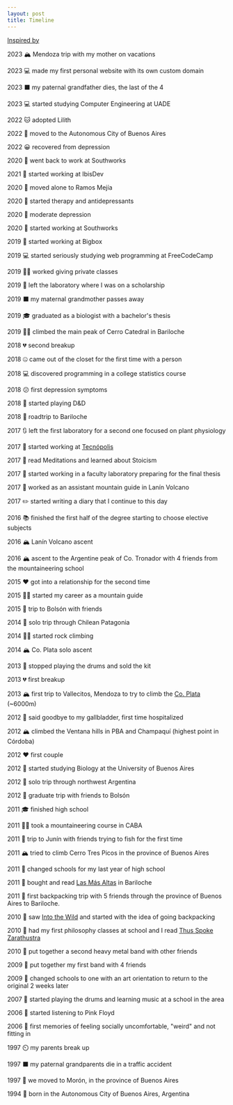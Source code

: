 ```yaml
---
layout: post
title: Timeline
---
```

[Inspired by](https://taylor.town/timeline)

2023 🏔️ Mendoza trip with my mother on vacations

2023 💻 made my first personal website with its own custom domain

2023 ⬛ my paternal grandfather dies, the last of the 4

2023 💻 started studying Computer Engineering at UADE

2022 🐱 adopted Lilith

2022 🚚 moved to the Autonomous City of Buenos Aires

2022 😀 recovered from depression

2020 💼 went back to work at Southworks

2021 💼 started working at IbisDev

2020 🚚 moved alone to Ramos Mejía

2020 💬 started therapy and antidepressants

2020 🙁 moderate depression

2020 💼 started working at Southworks

2019 💼 started working at Bigbox

2019 💻 started seriously studying web programming at FreeCodeCamp

2019 👩‍🏫 worked giving private classes

2019 👋 left the laboratory where I was on a scholarship

2019 ⬛ my maternal grandmother passes away

2019 🎓 graduated as a biologist with a bachelor's thesis

2019 🧗‍♀️ climbed the main peak of Cerro Catedral in Bariloche

2018 💔 second breakup

2018 🤐 came out of the closet for the first time with a person

2018 💻 discovered programming in a college statistics course

2018 😕 first depression symptoms

2018 🐉 started playing D&D

2018 🚗 roadtrip to Bariloche

2017 🔃 left the first laboratory for a second one focused on plant physiology

2017 🥼 started working at [Tecnópolis](https://es.wikipedia.org/wiki/Tecn%C3%B3polis)

2017 📖 read Meditations and learned about Stoicism

2017 🥼 started working in a faculty laboratory preparing for the final thesis

2017 🥾 worked as an assistant mountain guide in Lanín Volcano

2017 ✏️ started writing a diary that I continue to this day

2016 📚 finished the first half of the degree starting to choose elective subjects

2016 🏔️ Lanín Volcano ascent

2016 🏔️ ascent to the Argentine peak of Co. Tronador with 4 friends from the mountaineering school

2015 ❤️ got into a relationship for the second time

2015 🧗‍♀️ started my career as a mountain guide

2015 🌳 trip to Bolsón with friends

2014 🎒 solo trip through Chilean Patagonia

2014 🧗‍♀️ started rock climbing

2014 🏔️ Co. Plata solo ascent

2013 🎵 stopped playing the drums and sold the kit

2013 💔 first breakup

2013 🏔️ first trip to Vallecitos, Mendoza to try to climb the [Co. Plata](https://es.wikipedia.org/wiki/Cerro_El_Plata) (~6000m)

2012 🏥 said goodbye to my gallbladder, first time hospitalized

2012 🏔️ climbed the Ventana hills in PBA and Champaquí (highest point in Córdoba)

2012 ❤️ first couple

2012 🧬 started studying Biology at the University of Buenos Aires

2012 🎒 solo trip through northwest Argentina

2012 🎒 graduate trip with friends to Bolsón

2011 🎓 finished high school

2011 🧗‍♂️ took a mountaineering course in CABA

2011 🎣 trip to Junín with friends trying to fish for the first time

2011 🏔️ tried to climb Cerro Tres Picos in the province of Buenos Aires

2011 🏫 changed schools for my last year of high school

2011 📖 bought and read [Las Más Altas](https://www.libreriadesnivel.com/libros/las-mas-altas/9789872551216/) in Bariloche

2011 🎒 first backpacking trip with 5 friends through the province of Buenos Aires to Bariloche.

2010 🥾 saw [Into the Wild](https://m.imdb.com/title/tt0758758/?language=es-es) and started with the idea of going backpacking

2010 📖 had my first philosophy classes at school and I read [Thus Spoke Zarathustra](https://www.goodreads.com/book/show/51893.Thus_Spoke_Zarathustra)

2010 🎵 put together a second heavy metal band with other friends

2009 🎵 put together my first band with 4 friends

2009 🏫 changed schools to one with an art orientation to return to the original 2 weeks later

2007 🥁 started playing the drums and learning music at a school in the area

2006 🧱 started listening to Pink Floyd

2006 🤔 first memories of feeling socially uncomfortable, "weird" and not fitting in

1997 ⏲️ my parents break up

1997 ⬛ my paternal grandparents die in a traffic accident

1997 🚚 we moved to Morón, in the province of Buenos Aires

1994 👶 born in the Autonomous City of Buenos Aires, Argentina